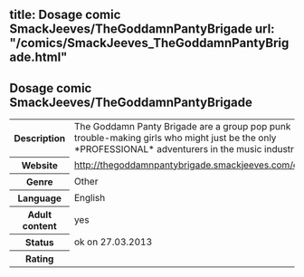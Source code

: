 title: Dosage comic SmackJeeves/TheGoddamnPantyBrigade
url: "/comics/SmackJeeves_TheGoddamnPantyBrigade.html"
---
Dosage comic SmackJeeves/TheGoddamnPantyBrigade
-----------------------------------------

<table class="comicinfo">
<tr>
<th>Description</th><td>The Goddamn Panty Brigade are a group pop punk trouble-making girls who might just be the only *PROFESSIONAL* adventurers in the music industry.</td>
</tr>
<tr>
<th>Website</th><td><a href="http://thegoddamnpantybrigade.smackjeeves.com/comics/">http://thegoddamnpantybrigade.smackjeeves.com/comics/</a></td>
</tr>
<tr>
<th>Genre</th><td>Other</td>
</tr>
<tr>
<th>Language</th><td>English</td>
</tr>
<tr>
<th>Adult content</th><td>yes</td>
</tr>
<tr>
<th>Status</th><td>ok on 27.03.2013</td>
</tr>
<tr>
<th>Rating</th><td><div class="g-plusone" data-size="standard" data-annotation="bubble"
 data-href="http://thegoddamnpantybrigade.smackjeeves.com/comics/"></div></td>
</tr>
</table>
<script type="text/javascript">
  (function() {
    var po = document.createElement('script'); po.type = 'text/javascript'; po.async = true;
    po.src = 'https://apis.google.com/js/plusone.js';
    var s = document.getElementsByTagName('script')[0]; s.parentNode.insertBefore(po, s);
  })();
</script>
